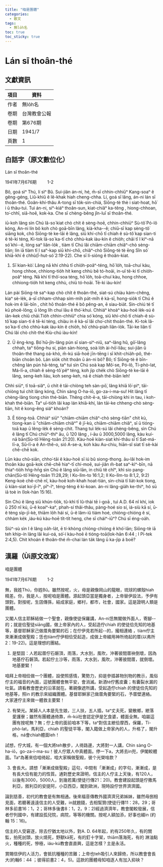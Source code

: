 ```yaml
---
title: "咱是團體"
categories:
  - 散文
tags:
  - 無lo̍h名
toc: true
toc_sticky: true
---
```


# Lán sī thoân-thé

## 文獻資訊

| 項目 | 資料 |
|---|---|
| 作者 | 無lo̍h名 |
| 卷期 | 台灣教會公報 |
| 卷期 | 第676期 |
| 日期 | 1941/7 |
| 頁數 | 1 |

## 白話字（原文數位化）

Lán sī thoân-thé

1941年7月676期         1-2

Bô, goá sìⁿ Thú, lí sìⁿ Bû. Sui-jiân án-ni, hé, m̄-sī chhin-chhiūⁿ Kang-soaⁿ ê gêng-géng, Liû-khiû ê lê-khak hiah cheng-chha. Lí, goá sī lâng, án-ni lán sī thoân-thé. Goân-khí-thâu A-tong sī to̍k-sin-chiá, Siōng-tè thè i siat-hoat, hō͘ i ū thâu-tuì. Tuì án-ni, siⁿ-kiáⁿ thoân-sun, kiat-chiâⁿ ka-têng , hiong-chhoan, to͘-chhī, siā-hoē, kok-ka. Che sī chèng-bêng jîn-luī sī thoân-thé.

iū-koh lâng sìn Chú Iâ-so͘ kiat chò chi̍t ê sèng-hoē, chhin-chhiūⁿ Sù-tô͘ Pó-lô kóng, An-ni lín bô koh chò goā-bīn lâng, kià-kha--ê; chiū-sī kap sèng-tô͘ siāng kok, chò Siōng-tè ke-lāi ê lâng, siū khí-chō tī chiah ê sù-tô͘ kap sian-ti ê tē-ki téng, Ki-tok Iâ-so͘ ka-tī chò chhù-kak iàu-kín ê chio̍h; chāi tī I kìⁿ-nā só͘ khí--ê, lóng saⁿ liân-lo̍k , tiàm tī Chú lâi chiām-chiām chiâⁿ-chò sèng-tiān; lín iā tiàm tī I saⁿ-kap siū khí-chō, chiâⁿ-chò Siōng-tè tè ēng Sîn só͘ khiā-khí ê chhù(Í-hut-só͘ 2:19-22). Che sī lí-sióng ê thoân-kiat.

1. Sī kian-kò͘: Lâng nā khí chhù tī chio̍h-poâⁿ-téng, hō͘ lo̍h, toā-chuí kàu, hong chhoe, chhiong-tio̍h hit keng chhù bē tó-hoāi, in-uī tē-ki tī chio̍h-poâⁿ téng. Nā khí tī thô͘-soa téng, hō͘ lo̍h, toā-chuí kàu, hong chhoe, chhiong-tio̍h hit keng chhù, chiū tó-hoāi. Tē-ki iàu-kín!

Lán pài Siōng-tè saⁿ-kap chò chi̍t ê thoân-thé, siat-sú chiàu kám-chêng, kiaⁿ sè-le̍k, á-sī chham-chhap sím-mi̍h pa̍t-mi̍h ê kà-sī, hong-sio̍k tī Chú ê hok-im ê lāi-bīn , chit hō thoân-thé ē bô pêng-an, ē siau-bia̍t. Sin-chiú té tī kū phoê-lông; ū lông li̍h chuí lāu ê thó͘-khuì. Chhiáⁿ khoàⁿ kàu-hoē le̍k-sú ê iân-kek chiū chāi.Tio̍h chhin-chhiūⁿ chia só͘ kóng, siū khí-chō tī chiah-ê sù-tô͘ kap sian-ti ê tē-ki téng, chiàu in ê kà-sī lâi cho͘-chit thoân-thé. Ki-tok Iâ-so͘ ka-tī chò chhù-kak iàu-kín ê chio̍h, hō͘ chhù-piah liân-lo̍k. Tāi-ke liân tī Chú lâi chò chi̍t-thé Kiù-chú iàu-kín!

2. Ū êng-kng. Bó͘ hū-jîn-lâng pún sī sian-siⁿ-niû, saⁿ-lâng hû, gō͘-lâng chhah, taⁿ tiōng-hu sí, piàn sàn-hiong, soà lo̍h ài-hō͘-liâu; sui-jiân ū thoân-thé thang oá-khò, m̄-kú siā-hoē jīn-tēng i sī khit-chia̍h-pô, thé-biān choân bô. Lán sio̍k chit thoân ū án-ni bô? Bô; tī Siōng-tè ê bīn-chêng lán pún hā-téng, taⁿ tuì sìn Chú soà kap Mô͘-se, Pó-lô, Tí-phò-lat, Má-lī-a, chiah ê sèng-tô͘ pêⁿ téng, koh ji̍p che̍k chò Siōng-tè ke-lāi ê lâng, seng-keh liáu, koh seng-keh, ná ē chiah thé-biān leh!

Chhì siūⁿ, tī toā-siâⁿ, ū chi̍t ê tāi-chiòng teh sàn-pō͘, lâng khiā lō͘-piⁿ, tāi-chiòng tuì chi̍t lâng kóng, Chìn sàng O-ha-iō, go-za-i-ma-su! Hit lâng tī chèng-lâng tiong chin thé-biān. Thêng chi̍t-ē-a, tāi-chiòng khì in tau, i koh-khah thé-biān. Taⁿ uī-tio̍h lâi kap lán khiā-khí, lán tāi-ke chheng-chò sèng-tiān, hit ê kong-êng siáⁿ khoán?

3. Ē tióng-toā. Chhiáⁿ siūⁿ "chiām-chiām chiâⁿ-chò sèng-tiān" chit kù, tiong-kan ū "chiām-chiām chiâⁿ" ê jī-kù, chiām-chiām chiâⁿ, sī ū tióng-toā kap ū lêng-le̍k ê sèng-chit. Thang tuì le̍k-sú lâi chèng-bêng, sìn Chú ê lâng tī Chú chiūⁿ-thiⁿ āu, ū 120 lâng , í-āu ū 3000,5000 lâng, kàu kuí-nā bān(Sù-tô͘ Hēng-toān 21:20). Kàu-hoē kiàn-siat khí-thâu sī tī Sat-má-lī-a, Sū-lī-a ê An-thê-o, sió A-se-a, koh kàu Au-chiu, hiān-sî siat tī sè-kài chē-chē kok.

Lūn kàu chû-siān, chho͘-tāi ê kàu-hoē sī iú bû siong-thong. āu-lâi hok-im thoân kàu goā-kok chē-chē hiaⁿ-tī chí-moē, sui-jiân m̄-bat saⁿ-kìⁿ-bīn, nā thiaⁿ-tio̍h hn̄g-hn̄g sìn Chú ê lâng siū-lān, in chiū tê chîⁿ, khì sio pang-chān(Sù-tô͘ Hēng-toān 11:28,29; I Ko-lîm-to 16:1,2; II Ko-lîm-to 8:1,2, 9:2) Keng-koè chē-chē nî, kàu-hoē koh-khah hoat-tián, sìn-chiá tī lia̍t-kok tiong, ū kiàn-siat ko͘-jî-īⁿ, pīⁿ-īⁿ, téng-téng ê ki-koan. án-ni lâng-gia̍h ke-thiⁿ, hó sū iā toè in (Iok-hàn 15:16).

Sìn Chú ê lâng siū khún-tio̍k, tû-khì tī Iû-thài tē í-goā , tuì A.D. 64 nî khí, iok ū 250 nî kú, ū-ê koaiⁿ-kaⁿ, phah-sí thâi-thâu, pàng-hoé sio sí, iá-siù kā sí, ū-ê tèng si̍p-jī-kè, thiām lo̍h hái sí, ū-ê lâm-iû tiám hoé, chióng-chióng ê sí, chhám ke̍k ,iáu-kú kàu-hoē ti̍t-ti̍t heng, che sī cháiⁿ-iūⁿ? Chú sī éng-oa̍h.

Siúⁿ-sù sìn I ê lâng oa̍h-la̍t, ē tí-khòng chióng-chióng ê khó͘-lān; Siōng-tè iā teh khip-ín lâng lâi kui-oá, só͘-í kàu-hoē ē tióng-toā(Iok-hān 6:44 ; I Pí-tek 2:4,5). Chit khoán ê thoân-thé m̄-chai lán ta̍k lâng ū ka-ji̍p á boē?

## 漢羅（Ùi原文改寫）

咱是團體

1941年7月676期         1-2

無，我姓Thú，你姓Bû。雖然按呢，火，毋是親像岡山的龍眼，琉球的螺殼hiah精差。你，我是人，按呢咱是團體。源起頭亞當是獨身者，上帝替伊設法，予伊有頭對。對按呢，生囝傳孫，結成家庭，鄉村，都市，社會，國家。這是證明人類是團體。

又閣人信主耶穌結做一个聖會，親像使徒保羅講，An-ni恁無閣做外面人，寄腳--的；就是佮聖徒siāng國，做上帝家內的人，受起造佇chiah 的使徒佮先知的地基等，基督耶穌家己做厝角要緊的石；在佇伊見若所起--的，攏相連絡 ，tiàm佇主來漸漸成做聖殿；恁也tiàm佇伊相佮受起造，成做上帝綴用神所徛起的厝(以弗所2：19-22)。這是理想的團結。

1. 是堅固：人若起厝佇石磐頂，雨落，大水到，風吹，沖著彼間厝袂倒壞，因為地基佇石磐頂。若起佇土沙等，雨落，大水到，風吹，沖著彼間厝，就倒壞。地基要緊！

咱拜上帝相佮做一个團體，設使照感情，驚勢力，抑是參插甚物別物的教示，風俗佇主的福音的內面，這號團體會無平安，會消滅。新酒té佇舊皮囊；有囊裂水漏的吐氣。請看教會歷史的沿革就在。著親像遮所講，受起造佇chiah 的使徒佮先知的地基等，照in 的教示來組織團體。基督耶穌家己做厝角要緊的石，予厝壁連絡。大家連佇主來做一體救主要緊！

2. 有榮光。某婦人人本是先生娘，三人扶，五人插，taⁿ丈夫死，變散鄉，紲落愛護寮；雖然有團體通倚靠，m̄-kú社會認定伊是乞食婆，體面全無。咱屬這團有按呢無？無；佇上帝的面前咱本下等，taⁿ對信主紲佮摩西，保羅，Tí-phò-lat，馬利亞，chiah 的聖徒平等，閣入籍做上帝家內的人，升格了，閣升格，ná會chiah體面leh！

試想，佇大城，有一個大將teh散步，人徛路邊，大將對一人講，Chìn sàng O-ha-iō，go-za-i-ma-su！彼人佇眾人中真體面。停一下a，大將去in兜，伊閣較體面。Taⁿ為著來佮咱徛起，咱大家稱做聖殿，彼个光榮啥款？

3. 會長大。請想「漸漸成做聖殿」這句，中間有「漸漸成」的字句，漸漸成，是有長大佮有能力的性質。通對歷史來證明，信主的人佇主上天後，有120人，以後有3000，5000人，到幾若萬(使徒行傳21：20)。教會建設起頭是佇撒馬利亞，敘利亞的安提阿，小亞西亞，閣到歐洲，現時設佇世界濟濟國。

論到慈善，初代的教會是有無相通。後來福音傳教外國濟濟兄弟姊妹，雖然毋捌相見面，若聽著遠遠信主的人受難，in就題錢，去相幫贊(使徒行傳11：28，29；哥林多前書16：1，2；哥林多後書8：1，2，9：2)經過濟濟年，教會閣較發展，信者佇列國中，有建設孤兒院，病院，等等的機關。按呢人額加添，好事也綴in (約翰 15：16)。

信主的人受窘逐，除去佇猶太地以外，對A. D. 64年起，約有250年久，有的關監，拍死刣頭，放火燒死，野獸kā死，有的釘十字架，thiām落海死，有的 淋油點火，種種的死，慘極，iáu-kú教會直直興，這是怎樣？主是永活。

賞賜信伊的人活力，會抵抗種種的苦難；上帝也teh吸引人來歸倚，所以教會會長大(約翰6：44 ；彼得前書2：4，5)。這款的團體毋知咱逐人有加入抑袂？
